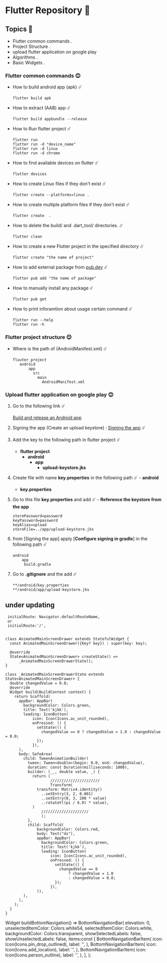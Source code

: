 # Flutter Repository 💚

## Topics 🔭

 - Flutter common commands .
 - Project Structure . 
 - upload flutter application on google play
 - Algorithms . 
 - Basic Widgets .

### Flutter common commands 😊

  - How to build android app (apk) ☄️
    ```
    flutter build apk
    ```
  - How to extract (AAB) app  ☄️ 
    ```
    flutter build appbundle --release
    ```
  - How to Run flutter project ☄️
    ```
    flutter run 
    flutter run -d "device_name"
    flutter run -d linux 
    flutter run -d chrome 
    ```   
  - How to find available devices on flutter ☄️
    ```
    flutter devices 
    ``` 
  - How to create Linux files if they don't exist ☄️
    ```
    flutter create --platforms=linux .
    ``` 
  - How to create multiple platform files if they don't exist ☄️
    ```
    flutter create  .
    ```   
  - How to  delete the build/ and .dart_tool/ directories. ☄️
    ```
    flutter clean
    ``` 
  - How to create a new Flutter project in the specified directory ☄️
    ```
    flutter create "the name of project"
    ```  
  - How to add external package from [pub.dev](https://pub.dev/) ☄️
    ```
    flutter pub add "the name of package"
    ```   
  - How to manually install any package ☄️
    ```
    flutter pub get
    ```   
  - How to print inforamtion about usage certain command ☄️
    ```
    flutter run --help
    flutter run -h 
    ```

### Flutter project structure 😊

  - Where is the path of (AndroidManifest.xml) ☄️
    ```
    fluuter_project
       android 
           app 
             src
               main 
                 AndroidManifest.xml
    ```



### Upload flutter application on google play 😊
  
  1. Go to the following link ☄️
     
     [Build and release an Android app](https://docs.flutter.dev/deployment/android)
     
  1. Signing the app (Create an upload keystore) : [Signing the app](https://docs.flutter.dev/deployment/android#signing-the-app) ☄️

  1. Add the key to the following path in flutter project  ☄️
     - **flutter project** 
        - **android**
            - **app**     
                - **upload-keystore.jks**

  1. Create file with name **key.properties** in the following path ☄️
    - **android**
       - **key.properties** 

  1. Go to this file **key.properties** and add ☄️
    - **Reference the keystore from the app**
     ```
     storePassword=password
     keyPassword=password
     keyAlias=upload
     storeFile=../app/upload-keystore.jks
     ``` 

  1. from [Signing the app] apply [**Configure signing in gradle**] in the following path ☄️
     ```
     android 
         app
          build.gradle
     ```

  1. Go to **.gitignore** and the add ☄️
     ```
     **/android/key.properties
     **/android/app/upload-keystore.jks
     ```

## under updating 
```flutter
 initialRoute: Navigator.defaultRouteName,
 or 
 initialRoute:'/',
```

```

class AnimatedMainScreenDrawer extends StatefulWidget {
  const AnimatedMainScreenDrawer({Key? key}) : super(key: key);

  @override
  State<AnimatedMainScreenDrawer> createState() =>
      _AnimatedMainScreenDrawerState();
}

class _AnimatedMainScreenDrawerState extends State<AnimatedMainScreenDrawer> {
  double changedValue = 0.0;
  @override
  Widget build(BuildContext context) {
    return Scaffold(
      appBar: AppBar(
        backgroundColor: Colors.green,
        title: Text('kjkk'),
        leading: IconButton(
            icon: Icon(Icons.ac_unit_rounded),
            onPressed: () {
              setState(() {
                changedValue == 0 ? changedValue = 1.0 : changedValue = 0.0;
              });
            }),
      ),
      body: SafeArea(
        child: TweenAnimationBuilder(
          tween: Tween<double>(begin: 0.0, end: changedValue),
          duration: const Duration(milliseconds: 1000),
          builder: (__, double value, _) {
            return (
                    //////////////////////
                    Transform(
              transform: Matrix4.identity()
                ..setEntry(3, 2, 0.001)
                ..setEntry(0, 3, 200 * value)
                ..rotateY((pi / 6.0) * value),
            )
                /////////////////////
                );
          },
          child: Scaffold(
              backgroundColor: Colors.red,
              body: Text("ds"),
              appBar: AppBar(
                backgroundColor: Colors.green,
                title: Text('kjkk'),
                leading: IconButton(
                    icon: Icon(Icons.ac_unit_rounded),
                    onPressed: () {
                      setState(() {
                        changedValue == 0
                            ? changedValue = 1.0
                            : changedValue = 0.0;
                      });
                    }),
              )),
        ),
      ),
    );
  }
}

```

  Widget buildBottomNavigation() => BottomNavigationBar(
        elevation: 0,
        unselectedItemColor: Colors.white54,
        selectedItemColor: Colors.white,
        backgroundColor: Colors.transparent,
        showSelectedLabels: false,
        showUnselectedLabels: false,
        items:const [
          BottomNavigationBarItem(
            icon: Icon(Icons.pin_drop_outlined),
            label: '',
          ),
          BottomNavigationBarItem(
            icon: Icon(Icons.add_location),
            label: '',
          ),
          BottomNavigationBarItem(
            icon: Icon(Icons.person_outline),
            label: '',
          ),
        ],
      );

```
